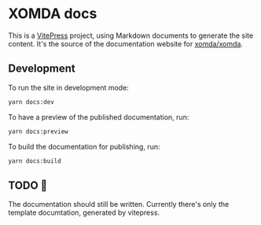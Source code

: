 # XOMDA docs

This is a [VitePress](https://vitepress.dev/) project, using Markdown documents to generate the site content.
It's the source of the documentation website for [xomda/xomda](https://github.com/xomda/xomda).

## Development

To run the site in development mode:

````bash
yarn docs:dev
````

To have a preview of the published documentation, run:

````bash
yarn docs:preview
````

To build the documentation for publishing, run:

````bash
yarn docs:build
````

## TODO 🚧

The documentation should still be written.
Currently there's only the template documtation, generated by vitepress.
